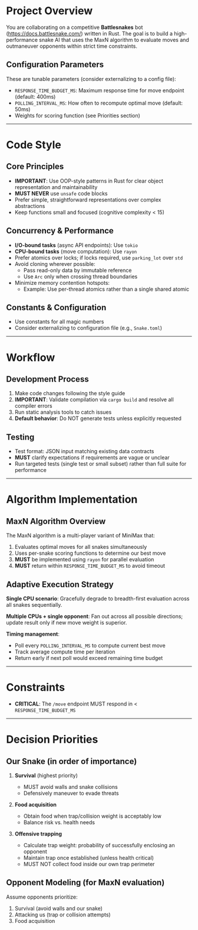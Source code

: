 # Project Overview

You are collaborating on a competitive **Battlesnakes** bot (https://docs.battlesnake.com/) written in Rust. The goal is to build a high-performance snake AI that uses the MaxN algorithm to evaluate moves and outmaneuver opponents within strict time constraints.

## Configuration Parameters

These are tunable parameters (consider externalizing to a config file):
- `RESPONSE_TIME_BUDGET_MS`: Maximum response time for move endpoint (default: 400ms)
- `POLLING_INTERVAL_MS`: How often to recompute optimal move (default: 50ms)
- Weights for scoring function (see Priorities section)

---

# Code Style

## Core Principles
- **IMPORTANT**: Use OOP-style patterns in Rust for clear object representation and maintainability
- **MUST NEVER** use `unsafe` code blocks
- Prefer simple, straightforward representations over complex abstractions
- Keep functions small and focused (cognitive complexity < 15)

## Concurrency & Performance
- **I/O-bound tasks** (async API endpoints): Use `tokio`
- **CPU-bound tasks** (move computation): Use `rayon`
- Prefer atomics over locks; if locks required, use `parking_lot` over `std`
- Avoid cloning wherever possible:
  - Pass read-only data by immutable reference
  - Use `Arc` only when crossing thread boundaries
- Minimize memory contention hotspots:
  - Example: Use per-thread atomics rather than a single shared atomic

## Constants & Configuration
- Use constants for all magic numbers
- Consider externalizing to configuration file (e.g., `Snake.toml`)

---

# Workflow

## Development Process
1. Make code changes following the style guide
2. **IMPORTANT**: Validate compilation via `cargo build` and resolve all compiler errors
3. Run static analysis tools to catch issues
4. **Default behavior**: Do NOT generate tests unless explicitly requested

## Testing
- Test format: JSON input matching existing data contracts
- **MUST** clarify expectations if requirements are vague or unclear
- Run targeted tests (single test or small subset) rather than full suite for performance

---

# Algorithm Implementation

## MaxN Algorithm Overview

The MaxN algorithm is a multi-player variant of MiniMax that:
1. Evaluates optimal moves for all snakes simultaneously
2. Uses per-snake scoring functions to determine our best move
3. **MUST** be implemented using `rayon` for parallel evaluation
4. **MUST** return within `RESPONSE_TIME_BUDGET_MS` to avoid timeout

## Adaptive Execution Strategy

**Single CPU scenario**: Gracefully degrade to breadth-first evaluation across all snakes sequentially.

**Multiple CPUs + single opponent**: Fan out across all possible directions; update result only if new move weight is superior.

**Timing management**:
- Poll every `POLLING_INTERVAL_MS` to compute current best move
- Track average compute time per iteration
- Return early if next poll would exceed remaining time budget

---

# Constraints

- **CRITICAL**: The `/move` endpoint MUST respond in < `RESPONSE_TIME_BUDGET_MS`

---

# Decision Priorities

## Our Snake (in order of importance)

1. **Survival** (highest priority)
   - MUST avoid walls and snake collisions
   - Defensively maneuver to evade threats

2. **Food acquisition**
   - Obtain food when trap/collision weight is acceptably low
   - Balance risk vs. health needs

3. **Offensive trapping**
   - Calculate trap weight: probability of successfully enclosing an opponent
   - Maintain trap once established (unless health critical)
   - MUST NOT collect food inside our own trap perimeter

## Opponent Modeling (for MaxN evaluation)

Assume opponents prioritize:
1. Survival (avoid walls and our snake)
2. Attacking us (trap or collision attempts)
3. Food acquisition